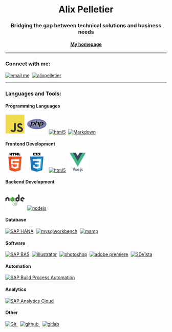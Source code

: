 <h1 align="center">Alix Pelletier</h1>
<h3 align="center">Bridging the gap between technical solutions and business needs</h3>
<h4 align="center"><a href="https://alixpel.github.io/home/" target="_blank">My homepage</a></h4>


---

### Connect with me:
<p align="left">
<a href="mailto:alixpelletierpro@gmail.com" target="_blank"><img align="center" src="https://upload.wikimedia.org/wikipedia/commons/thumb/e/ec/Circle-icons-mail.svg/1024px-Circle-icons-mail.svg.png" alt="email me" width="60" height="60"/></a>&nbsp;
<a href="https://linkedin.com/in/alixpelletier" target="_blank"><img align="center" src="https://raw.githubusercontent.com/rahuldkjain/github-profile-readme-generator/master/src/images/icons/Social/linked-in-alt.svg" alt="alixpelletier" height="40" width="60" /></a>
</p>

---

### Languages and Tools:

#### Programming Languages
<a href="https://developer.mozilla.org/en-US/docs/Web/JavaScript" target="_blank" rel="noreferrer" title="Javascript"><img src="https://raw.githubusercontent.com/devicons/devicon/master/icons/javascript/javascript-original.svg" alt="javascript" width="60" height="60"/></a>&nbsp;
<a href="https://www.php.net" target="_blank" rel="noreferrer" title="php"><img src="https://raw.githubusercontent.com/devicons/devicon/master/icons/php/php-original.svg" alt="php" width="60" height="60"/></a>&nbsp;
<a href="https://www.w3.org/html/" target="_blank" rel="noreferrer"  title="Groovy"><img src="https://groovy-lang.org/img/groovy-logo-black.svg" alt="html5" width="80" height="60("/></a>&nbsp;
<a href="https://www.markdownguide.org/" target="_blank" rel="noreferrer" title="Markdown"><img src="https://upload.wikimedia.org/wikipedia/commons/thumb/4/48/Markdown-mark.svg/1024px-Markdown-mark.svg.png" alt="Markdown" width="70" height="60"/></a>

#### Frontend Development
<a href="https://www.w3.org/html/" target="_blank" rel="noreferrer"  title="html5"><img src="https://raw.githubusercontent.com/devicons/devicon/master/icons/html5/html5-original-wordmark.svg" alt="html5" width="60" height="60"/></a>&nbsp;
<a href="https://www.w3schools.com/css/" target="_blank" rel="noreferrer" title="css3"><img src="https://raw.githubusercontent.com/devicons/devicon/master/icons/css3/css3-original-wordmark.svg" alt="css3" width="60" height="60"/></a>&nbsp;
<a href="https://openui5.org" target="_blank" rel="noreferrer"  title="UI5"><img src="https://openui5.org/5bdd288371ed8100415f04563acc8dfe/phenix_blue.svg" alt="html5" width="60" height="60"/></a>&nbsp;
<a href="https://vuejs.org/" target="_blank" rel="noreferrer" title="Vue.JS"><img src="https://raw.githubusercontent.com/devicons/devicon/master/icons/vuejs/vuejs-original-wordmark.svg" alt="vuejs" width="60" height="60"/></a>&nbsp;

#### Backend Development
<a href="https://nodejs.org" target="_blank" rel="noreferrer"  title="Node.JS"><img src="https://raw.githubusercontent.com/devicons/devicon/master/icons/nodejs/nodejs-original-wordmark.svg" alt="nodejs" width="60" height="60"/></a>&nbsp;
<a href="https://cap.cloud.sap/docs/" target="_blank" rel="noreferrer"  title="SAP Cloud Application Programming Model"><img src="https://cap.cloud.sap/docs/cap-logo.svg" alt="nodejs" width="60" height="60"/></a>

#### Database
<a href="https://www.sap.com/products/technology-platform/hana.html" title="SAP HANA"><img src="https://www.sap.com/dam/application/shared/logos/sap-logo-svg.svg/sap-logo-svg.svg" width="60" height="60" alt="SAP HANA"/></a>&nbsp;
<a href="https://www.mysql.com/products/workbench/" title="MySQL Workbench"><img src="https://www.wizcase.com/wp-content/uploads/2022/02/MySQL-Workbench-logo.png" width="60" height="60" alt="mysqlworkbench"/></a>&nbsp;
<a href="https://www.mamp.info/en/windows/" title="WAMP-MAMP"><img src="https://www.icons101.com/icons/96/Button_UI_20__App_Pack_5_by_BlackVariant/128/MAMP.png" alt="mamp" width="60" height="60"/></a>

#### Software
<a href="https://www.sap.com/products/technology-platform/business-application-studio.html" target="_blank" title="SAP BAS"><img src="https://bluestonex.com/wp-content/uploads/2021/07/WebIDE.png"  width="60" height="60" alt="SAP BAS" /></a>&nbsp;
<a href="https://www.adobe.com/in/products/illustrator.html" target="_blank" rel="noreferrer" title="Illustrator"><img src="https://www.adobe.com/content/dam/acom/one-console/icons_rebrand/ai_appicon.svg" alt="illustrator" width="60" height="60"/></a>&nbsp;
<a href="https://www.photoshop.com/en" target="_blank" rel="noreferrer" title="Photoshop"><img src="https://www.adobe.com/content/dam/acom/one-console/icons_rebrand/ps_appicon.svg" alt="photoshop" width="60" height="60"/></a>&nbsp;
<a href="https://www.adobe.com/products/premiere.html" target="_blank" rel="noreferrer" title="Premiere"><img src="https://cdn.iconscout.com/icon/free/png-512/adobe-premiere-pro-4238649-3516522.png" alt="adobe premiere" width="60" height="60"/></a>&nbsp;
<a href="https://www.figma.com/](https://www.3dvista.com/en/)](https://www.3dvista.com/en/)" target="_blank" rel="noreferrer" title="3DVista"><img src="https://downloadly.ir/wp-content/uploads/2022/07/3DVista.png" alt="3DVista" width="60" height="60"/></a>

#### Automation
<a href="https://www.sapstore.com/solutions/41114/SAP-Build-Process-Automation" target="_blank" rel="noopener noreferrer" title="SAP Build Process Automation">
  <img src="https://www.sap.com/dam/application/shared/logos/sap-logo-svg.svg/sap-logo-svg.svg" alt="SAP Build Process Automation" width="60" height="60" />
</a>

#### Analytics
<a href="https://www.sap.com/products/technology-platform/cloud-analytics.html" target="_blank" rel="noopener noreferrer" title="SAP Analytics Cloud">
  <img src="https://www.sap.com/dam/application/shared/logos/sap-logo-svg.svg/sap-logo-svg.svg" alt="SAP Analytics Cloud" width="60" height="60" />
</a>

#### Other
<a href="https://git-scm.com/" target="_blank" rel="noopener noreferrer" title="Git">
  <img src="https://www.vectorlogo.zone/logos/git-scm/git-scm-icon.svg" alt="Git" width="60" height="60" />
</a>&nbsp;
<a href="https://github.com/" target="_blank" rel="noreferrer" title"Github">
  <img src="https://logos-download.com/wp-content/uploads/2016/09/GitHub_logo.png" alt="github" width="60" height="60"/>
</a>&nbsp;
<a href="https://gitlab.com/" target="_blank" rel="noreferrer" title"Github">
  <img src="https://gitlab.com/assets/logo-911de323fa0def29aaf817fca33916653fc92f3ff31647ac41d2c39bbe243edb.svg" alt="gitlab" width="60" height="60"/>
</a>
